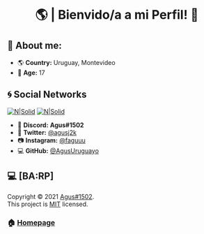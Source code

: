 <h1 align="center">🌎 | Bienvido/a a mi Perfil! 👋</h1>

## 🔎 About me:

* 🌎 **Country:** Uruguay, Montevideo
* 🎉 **Age:** 17

## 🌀 Social Networks

[![N|Solid](https://cdn.discordapp.com/attachments/812719955417366550/835618183452295238/TWITTITITITI.png)](https://discord.gg/bairesrp) [![N|Solid](https://cdn.discordapp.com/attachments/812719955417366550/835619247434629180/Instagram.png)](https://discord.gg/bairesrp) 

* 📀 **Discord:** **Agus#1502**
* 🐤 **Twitter:** [@agusj2k](https://twitter.com/agusj2k)
* 📷 **Instagram:** [@faguuu](https://instagram.com/faguuu)
* 💻 **GitHub:** [@AgusUruguayo](https://github.com/AgusUruguayo)


## 💻 [BA:RP]

Copyright © 2021 [Agus#1502](https://github.com/AgusUruguayo).<br />
This project is [MIT](https://github.com/kefranabg/readme-md-generator/blob/master/LICENSE) licensed.

### 🏠 [Homepage](https://bairesrp.net/)
